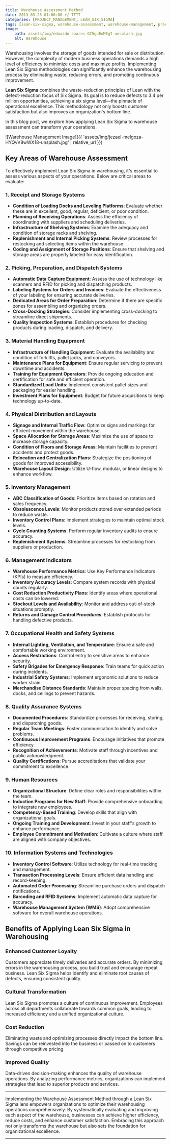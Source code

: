 ```yaml
---
title: Warehouse Assessment Method
date: 2013-03-25 01:00:00 +/-TTTT
categories: [PROJECT_MANAGEMENT, LEAN_SIX_SIGMA]
tags: [lean-six-sigma, warehouse-assessment, warehouse-management, process-improvement, efficiency, inventory-management, quality-assurance, supply-chain-management, logistics, operational-excellence, waste-reduction, continuous-improvement, customer-satisfaction, cost-reduction]
image:
    path: assets/img/eduardo-soares-GI5guEoMEgI-unsplash.jpg
    alt: Warehouse
---
```


Warehousing involves the storage of goods intended for sale or distribution. However, the complexity of modern business operations demands a high level of efficiency to minimize costs and maximize profits. Implementing Lean Six Sigma methodologies can significantly enhance the warehousing process by eliminating waste, reducing errors, and promoting continuous improvement.

**Lean Six Sigma** combines the waste-reduction principles of Lean with the defect-reduction focus of Six Sigma. Its goal is to reduce defects to 3.4 per million opportunities, achieving a six sigma level—the pinnacle of operational excellence. This methodology not only boosts customer satisfaction but also improves an organization's bottom line.

In this blog post, we explore how applying Lean Six Sigma to warehouse assessment can transform your operations.

![Warehouse Management Image]({{ 'assets/img/jezael-melgoza-HYQvV8wWX18-unsplash.jpg' | relative_url }})

## Key Areas of Warehouse Assessment

To effectively implement Lean Six Sigma in warehousing, it's essential to assess various aspects of your operations. Below are critical areas to evaluate:

### 1. Receipt and Storage Systems

- **Condition of Loading Docks and Leveling Platforms**: Evaluate whether these are in excellent, good, regular, deficient, or poor condition.
- **Planning of Receiving Operations**: Assess the efficiency of coordinating with suppliers and scheduling deliveries.
- **Infrastructure of Shelving Systems**: Examine the adequacy and condition of storage racks and shelving.
- **Replenishment and Internal Picking Systems**: Review processes for restocking and selecting items within the warehouse.
- **Coding and Assignment of Storage Positions**: Ensure that shelving and storage areas are properly labeled for easy identification.

### 2. Picking, Preparation, and Dispatch Systems

- **Automatic Data Capture Equipment**: Assess the use of technology like scanners and RFID for picking and dispatching products.
- **Labeling Systems for Orders and Invoices**: Evaluate the effectiveness of your labeling for ensuring accurate deliveries.
- **Dedicated Areas for Order Preparation**: Determine if there are specific zones for assembling and organizing orders.
- **Cross-Docking Strategies**: Consider implementing cross-docking to streamline direct shipments.
- **Quality Inspection Systems**: Establish procedures for checking products during loading, dispatch, and delivery.

### 3. Material Handling Equipment

- **Infrastructure of Handling Equipment**: Evaluate the availability and condition of forklifts, pallet jacks, and conveyors.
- **Maintenance Plans for Equipment**: Ensure regular servicing to prevent downtime and accidents.
- **Training for Equipment Operators**: Provide ongoing education and certification for safe and efficient operation.
- **Standardized Load Units**: Implement consistent pallet sizes and packaging for easier handling.
- **Investment Plans for Equipment**: Budget for future acquisitions to keep technology up-to-date.

### 4. Physical Distribution and Layouts

- **Signage and Internal Traffic Flow**: Optimize signs and markings for efficient movement within the warehouse.
- **Space Allocation for Storage Areas**: Maximize the use of space to increase storage capacity.
- **Condition of Floors and Storage Areas**: Maintain facilities to prevent accidents and protect goods.
- **Relocation and Centralization Plans**: Strategize the positioning of goods for improved accessibility.
- **Warehouse Layout Design**: Utilize U-flow, modular, or linear designs to enhance workflow.

### 5. Inventory Management

- **ABC Classification of Goods**: Prioritize items based on rotation and sales frequency.
- **Obsolescence Levels**: Monitor products stored over extended periods to reduce waste.
- **Inventory Control Plans**: Implement strategies to maintain optimal stock levels.
- **Cycle Counting Systems**: Perform regular inventory audits to ensure accuracy.
- **Replenishment Systems**: Streamline processes for restocking from suppliers or production.

### 6. Management Indicators

- **Warehouse Performance Metrics**: Use Key Performance Indicators (KPIs) to measure efficiency.
- **Inventory Accuracy Levels**: Compare system records with physical counts regularly.
- **Cost Reduction Productivity Plans**: Identify areas where operational costs can be lowered.
- **Stockout Levels and Availability**: Monitor and address out-of-stock situations promptly.
- **Returns and Damage Control Procedures**: Establish protocols for handling defective products.

### 7. Occupational Health and Safety Systems

- **Internal Lighting, Ventilation, and Temperature**: Ensure a safe and comfortable working environment.
- **Access Restrictions**: Control entry to sensitive areas to enhance security.
- **Safety Brigades for Emergency Response**: Train teams for quick action during incidents.
- **Industrial Safety Systems**: Implement ergonomic solutions to reduce worker strain.
- **Merchandise Distance Standards**: Maintain proper spacing from walls, docks, and ceilings to prevent hazards.

### 8. Quality Assurance Systems

- **Documented Procedures**: Standardize processes for receiving, storing, and dispatching goods.
- **Regular Team Meetings**: Foster communication to identify and solve problems.
- **Continuous Improvement Programs**: Encourage initiatives that promote efficiency.
- **Recognition of Achievements**: Motivate staff through incentives and public acknowledgment.
- **Quality Certifications**: Pursue accreditations that validate your commitment to excellence.

### 9. Human Resources

- **Organizational Structure**: Define clear roles and responsibilities within the team.
- **Induction Programs for New Staff**: Provide comprehensive onboarding to integrate new employees.
- **Competency-Based Training**: Develop skills that align with organizational goals.
- **Ongoing Training and Development**: Invest in your staff's growth to enhance performance.
- **Employee Commitment and Motivation**: Cultivate a culture where staff are aligned with company objectives.

### 10. Information Systems and Technologies

- **Inventory Control Software**: Utilize technology for real-time tracking and management.
- **Transaction Processing Levels**: Ensure efficient data handling and record-keeping.
- **Automated Order Processing**: Streamline purchase orders and dispatch notifications.
- **Barcoding and RFID Systems**: Implement automatic data capture for accuracy.
- **Warehouse Management System (WMS)**: Adopt comprehensive software for overall warehouse operations.

## Benefits of Applying Lean Six Sigma in Warehousing

### **Enhanced Customer Loyalty**

Customers appreciate timely deliveries and accurate orders. By minimizing errors in the warehousing process, you build trust and encourage repeat business. Lean Six Sigma helps identify and eliminate root causes of defects, ensuring consistent quality.

### **Cultural Transformation**

Lean Six Sigma promotes a culture of continuous improvement. Employees across all departments collaborate towards common goals, leading to increased efficiency and a unified organizational culture.

### **Cost Reduction**

Eliminating waste and optimizing processes directly impact the bottom line. Savings can be reinvested into the business or passed on to customers through competitive pricing.

### **Improved Quality**

Data-driven decision-making enhances the quality of warehouse operations. By analyzing performance metrics, organizations can implement strategies that lead to superior products and services.

---

Implementing the Warehouse Assessment Method through a Lean Six Sigma lens empowers organizations to optimize their warehousing operations comprehensively. By systematically evaluating and improving each aspect of the warehouse, businesses can achieve higher efficiency, reduce costs, and enhance customer satisfaction. Embracing this approach not only transforms the warehouse but also sets the foundation for organizational excellence.

---
